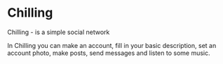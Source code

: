 # Chilling
Chilling - is a simple social network

In Chilling you can make an account, fill in your basic description, set an account photo, make posts, send messages and listen to some music.
